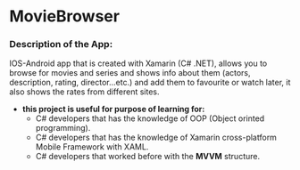# **MovieBrowser**
### Description of the App:
IOS-Android app that is created with Xamarin (C# .NET), allows you to browse for movies and series and shows info about them (actors, description, rating, director...etc.) and add them to favourite or watch later, it also shows the rates from different sites.
* **this project is useful for purpose of learning for:**
  * C# developers that has the knowledge of OOP (Object orinted programming).
  * C# developers that has the knowledge of Xamarin cross-platform Mobile Framework with XAML.
  * C# developers that worked before with the **MVVM** structure.
